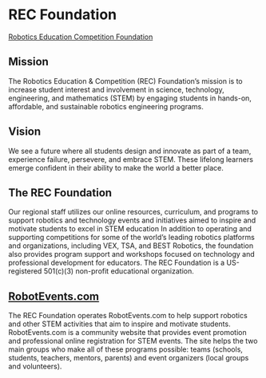 # REC Foundation

[Robotics Education Competition Foundation](https://www.roboticseducation.org/about-us/)

## Mission

The Robotics Education & Competition (REC) Foundation’s mission is to increase student interest and involvement in science, technology, engineering, and mathematics (STEM) by engaging students in hands-on, affordable, and sustainable robotics engineering programs.

## Vision

We see a future where all students design and innovate as part of a team, experience failure, persevere, and embrace STEM. These lifelong learners emerge confident in their ability to make the world a better place.

## The REC Foundation

Our regional staff utilizes our online resources, curriculum, and programs to support robotics and technology events and initiatives aimed to inspire and motivate students to excel in STEM education  In addition to operating and supporting competitions for some of the world’s leading robotics platforms and organizations, including VEX, TSA, and BEST Robotics, the foundation also provides program support and workshops focused on technology and professional development for educators. The REC Foundation is a US-registered 501(c)(3) non-profit educational organization.

## [RobotEvents.com](https://robotevents.com)

The REC Foundation operates RobotEvents.com to help support robotics and other STEM activities that aim to inspire and motivate students. RobotEvents.com is a community website that provides event promotion and professional online registration for STEM events. The site helps the two main groups who make all of these programs possible: teams (schools, students, teachers, mentors, parents) and event organizers (local groups and volunteers).
